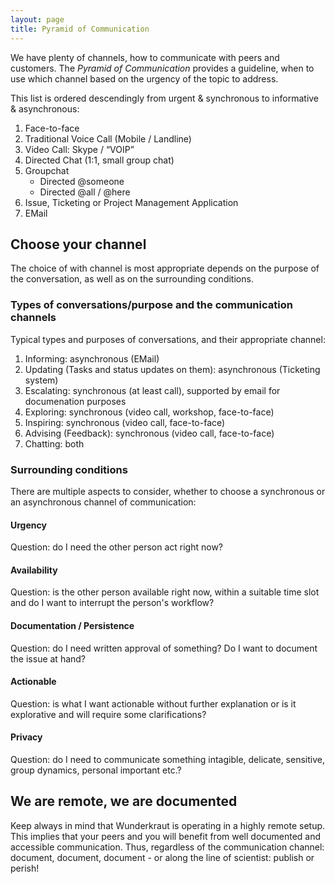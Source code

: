 ```yaml
---
layout: page
title: Pyramid of Communication
---
```

We have plenty of channels, how to communicate with peers and customers. The _Pyramid of Communication_ provides a guideline, when to use which channel based on the urgency of the topic to address.

This list is ordered descendingly from urgent & synchronous to informative & asynchronous:

1. Face-to-face 
2. Traditional Voice Call (Mobile / Landline)
3. Video Call: Skype / “VOIP” 
4. Directed Chat (1:1, small group chat)
5. Groupchat 
	* Directed @someone
	* Directed @all / @here
6. Issue, Ticketing or Project Management Application
7. EMail 

## Choose your channel
The choice of with channel is most appropriate depends on the purpose of the conversation, as well as on the surrounding conditions.

### Types of conversations/purpose and the communication channels
Typical types and purposes of conversations, and their appropriate channel:

1. Informing: asynchronous (EMail)
2. Updating (Tasks and status updates on them): asynchronous (Ticketing system)
3. Escalating: synchronous (at least call), supported by email for documenation purposes
4. Exploring: synchronous (video call, workshop, face-to-face)
5. Inspiring: synchronous (video call, face-to-face)
6. Advising (Feedback): synchronous (video call, face-to-face)
7. Chatting: both

### Surrounding conditions
There are multiple aspects to consider, whether to choose a synchronous or an asynchronous channel of communication:

#### Urgency
Question: do I need the other person act right now?

#### Availability
Question: is the other person available right now, within a suitable time slot and do I want to interrupt the person's workflow?

#### Documentation / Persistence
Question: do I need written approval of something? Do I want to document the issue at hand?

#### Actionable
Question: is what I want actionable without further explanation or is it explorative and will require some clarifications?

#### Privacy
Question: do I need to communicate something intagible, delicate, sensitive, group dynamics, personal important etc.?

## We are remote, we are documented
Keep always in mind that Wunderkraut is operating in a highly remote setup. This implies that your peers and you will benefit from well documented and accessible communication.
Thus, regardless of the communication channel: document, document, document - or along the line of scientist: publish or perish!
